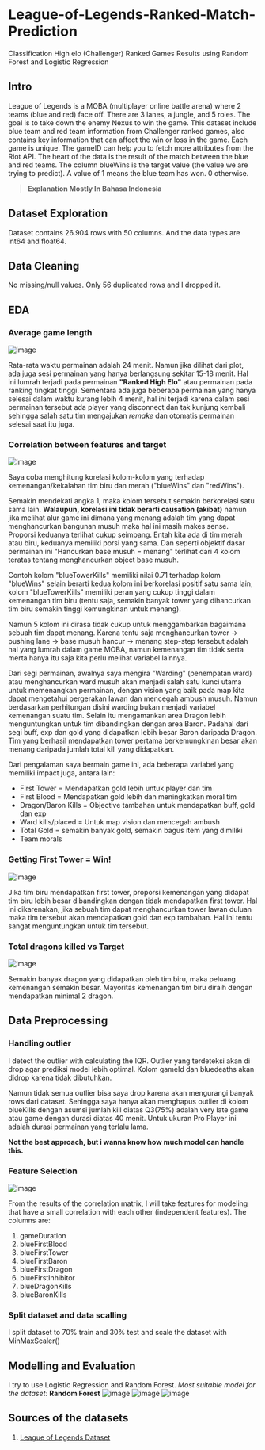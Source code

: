 # League-of-Legends-Ranked-Match-Prediction 
Classification High elo (Challenger) Ranked Games Results using Random Forest and Logistic Regression
## Intro
League of Legends is a MOBA (multiplayer online battle arena) where 2 teams (blue and red) face off. There are 3 lanes, a jungle, and 5 roles. The goal is to take down the enemy Nexus to win the game. This dataset include blue team and red team information from Challenger ranked games, also contains key information that can affect the win or loss in the game. Each game is unique. The gameID can help you to fetch more attributes from the Riot API. The heart of the data is the result of the match between the blue and red teams.
The column blueWins is the target value (the value we are trying to predict). A value of 1 means the blue team has won. 0 otherwise.

> **Explanation Mostly In Bahasa Indonesia**

## Dataset Exploration
Dataset contains 26.904 rows with 50 columns. And the data types are int64 and float64. 

## Data Cleaning
No missing/null values. Only 56 duplicated rows and I dropped it.

## EDA
### Average game length
![image](./assets/images/game%20duration.PNG)


Rata-rata waktu permainan adalah 24 menit. Namun jika dilihat dari plot, ada juga sesi permainan yang hanya berlangsung sekitar 15-18 menit. Hal ini lumrah terjadi pada permainan **"Ranked High Elo"** atau permainan pada ranking tingkat tinggi.
Sementara ada juga beberapa permainan yang hanya selesai dalam waktu kurang lebih 4 menit, hal ini terjadi karena dalam sesi permainan tersebut ada player yang disconnect dan tak kunjung kembali sehingga salah satu tim mengajukan *remake* dan otomatis permainan selesai saat itu juga.

### Correlation between features and target
![image](./assets/images/correlation.PNG)

Saya coba menghitung korelasi kolom-kolom yang terhadap kemenangan/kekalahan tim biru dan merah ("blueWins" dan "redWins").

Semakin mendekati angka 1, maka kolom tersebut semakin berkorelasi satu sama lain. **Walaupun, korelasi ini tidak berarti causation (akibat)** namun jika melihat alur game ini dimana yang menang adalah tim yang dapat menghancurkan bangunan musuh maka hal ini masih makes sense. Proporsi keduanya terlihat cukup seimbang. Entah kita ada di tim merah atau biru, keduanya memiliki porsi yang sama. Dan seperti objektif dasar permainan ini "Hancurkan base musuh = menang" terlihat dari 4 kolom teratas tentang menghancurkan object base musuh.

Contoh kolom "blueTowerKills" memiliki nilai 0.71 terhadap kolom "blueWins" selain berarti kedua kolom ini berkorelasi positif satu sama lain, kolom "blueTowerKills" memiliki peran yang cukup tinggi dalam kemenangan tim biru (tentu saja, semakin banyak tower yang dihancurkan tim biru semakin tinggi kemungkinan untuk menang). 

Namun 5 kolom ini dirasa tidak cukup untuk menggambarkan bagaimana sebuah tim dapat menang. Karena tentu saja menghancurkan tower -> pushing lane -> base musuh hancur -> menang step-step tersebut adalah hal yang lumrah dalam game MOBA, namun kemenangan tim tidak serta merta hanya itu saja kita perlu melihat variabel lainnya.

Dari segi permainan, awalnya saya mengira "Warding" (penempatan ward) atau menghancurkan ward musuh akan menjadi salah satu kunci utama untuk memenangkan permainan, dengan vision yang baik pada map kita dapat mengetahui pergerakan lawan dan mencegah ambush musuh. Namun berdasarkan perhitungan disini warding bukan menjadi variabel kemenangan suatu tim. Selain itu mengamankan area Dragon lebih menguntungkan untuk tim dibandingkan dengan area Baron. Padahal dari segi buff, exp dan gold yang didapatkan lebih besar Baron daripada Dragon. Tim yang berhasil mendapatkan tower pertama berkemungkinan besar akan menang daripada jumlah total kill yang didapatkan.

Dari pengalaman saya bermain game ini, ada beberapa variabel yang memiliki impact juga, antara lain:
- First Tower = Mendapatkan gold lebih untuk player dan tim
- First Blood = Mendapatkan gold lebih dan meningkatkan moral tim
- Dragon/Baron Kills = Objective tambahan untuk mendapatkan buff, gold dan exp
- Ward kills/placed = Untuk map vision dan mencegah ambush
- Total Gold = semakin banyak gold, semakin bagus item yang dimiliki
- Team morals

### Getting First Tower = Win!
![image](./assets/images/First%20tower%20vs%20blue%20win.PNG)


Jika tim biru mendapatkan first tower, proporsi kemenangan yang didapat tim biru lebih besar dibandingkan dengan tidak mendapatkan first tower. Hal ini dikarenakan, jika sebuah tim dapat menghancurkan tower lawan duluan maka tim tersebut akan mendapatkan gold dan exp tambahan. Hal ini tentu sangat menguntungkan untuk tim tersebut.

### Total dragons killed vs Target
![image](./assets/images/totaldragon%20vs%20blue%20win.PNG)


Semakin banyak dragon yang didapatkan oleh tim biru, maka peluang kemenangan semakin besar. Mayoritas kemenangan tim biru diraih dengan mendapatkan minimal 2 dragon.

## Data Preprocessing

### Handling outlier
I detect the outlier with calculating the IQR.
Outlier yang terdeteksi akan di drop agar prediksi model lebih optimal. Kolom gameId dan bluedeaths akan didrop karena tidak dibutuhkan.

Namun tidak semua outlier bisa saya drop karena akan mengurangi banyak rows dari dataset. Sehingga saya hanya akan menghapus outlier di kolom blueKills dengan asumsi jumlah kill diatas Q3(75%) adalah very late game atau game dengan durasi diatas 40 menit. Untuk ukuran Pro Player ini adalah durasi permainan yang terlalu lama.

**Not the best approach, but i wanna know how much model can handle this.**

### Feature Selection
![image](./assets/images/feature%20selection.PNG)


From the results of the correlation matrix, I will take features for modeling that have a small correlation with each other (independent features). The columns are:

1. gameDuration
2. blueFirstBlood
3. blueFirstTower
4. blueFirstBaron
5. blueFirstDragon
6. blueFirstInhibitor
7. blueDragonKills
8. blueBaronKills

### Split dataset and data scalling
I split dataset to 70% train and 30% test and scale the dataset with MinMaxScaler()

## Modelling and Evaluation
I try to use Logistic Regression and Random Forest. 
*Most suitable model for the dataset:* **Random Forest**
![image](./assets/images/Logistic%20Regression.png)
![image](./assets/images/ROC%20AUC.PNG)
![image](./assets/images/confusion%20matrix.PNG)


## Sources of the datasets 
1. [League of Legends Dataset](https://www.kaggle.com/gyejr95/league-of-legends-challenger-ranked-games2020)


